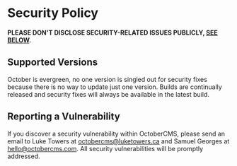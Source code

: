 # Security Policy

**PLEASE DON'T DISCLOSE SECURITY-RELATED ISSUES PUBLICLY, [SEE BELOW](#reporting-a-vulnerability).**

## Supported Versions

October is evergreen, no one version is singled out for security fixes because there is no way to update just one version. Builds are continually released and security fixes will always be available in the latest build.

## Reporting a Vulnerability

If you discover a security vulnerability within OctoberCMS, please send an email to Luke Towers at octobercms@luketowers.ca and Samuel Georges at hello@octobercms.com. All security vulnerabilities will be promptly addressed.
